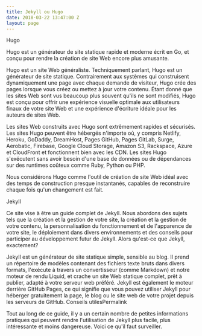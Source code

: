 ```yaml
---
title: Jekyll ou Hugo
date: 2018-03-22 13:47:00 Z
layout: page
---
```


Hugo

Hugo est un générateur de site statique rapide et moderne écrit en Go, et conçu pour rendre la création de site Web encore plus amusante.

Hugo est un site Web généraliste. Techniquement parlant, Hugo est un générateur de site statique. Contrairement aux systèmes qui construisent dynamiquement une page avec chaque demande de visiteur, Hugo crée des pages lorsque vous créez ou mettez à jour votre contenu. Étant donné que les sites Web sont vus beaucoup plus souvent qu'ils ne sont modifiés, Hugo est conçu pour offrir une expérience visuelle optimale aux utilisateurs finaux de votre site Web et une expérience d'écriture idéale pour les auteurs de sites Web.

Les sites Web construits avec Hugo sont extrêmement rapides et sécurisés. Les sites Hugo peuvent être hébergés n'importe où, y compris Netlify, Heroku, GoDaddy, DreamHost, Pages GitHub, Pages GitLab, Surge, Aerobatic, Firebase, Google Cloud Storage, Amazon S3, Rackspace, Azure et CloudFront et fonctionnent bien avec les CDN. Les sites Hugo s'exécutent sans avoir besoin d'une base de données ou de dépendances sur des runtimes coûteux comme Ruby, Python ou PHP.

Nous considérons Hugo comme l'outil de création de site Web idéal avec des temps de construction presque instantanés, capables de reconstruire chaque fois qu'un changement est fait.

Jekyll

Ce site vise à être un guide complet de Jekyll. Nous abordons des sujets tels que la création et la gestion de votre site, la création et la gestion de votre contenu, la personnalisation du fonctionnement et de l'apparence de votre site, le déploiement dans divers environnements et des conseils pour participer au développement futur de Jekyll.
Alors qu'est-ce que Jekyll, exactement?

Jekyll est un générateur de site statique simple, sensible au blog. Il prend un répertoire de modèles contenant des fichiers texte bruts dans divers formats, l'exécute à travers un convertisseur (comme Markdown) et notre moteur de rendu Liquid, et crache un site Web statique complet, prêt à publier, adapté à votre serveur web préféré. Jekyll est également le moteur derrière GitHub Pages, ce qui signifie que vous pouvez utiliser Jekyll pour héberger gratuitement la page, le blog ou le site web de votre projet depuis les serveurs de GitHub.
Conseils utilesPermalink

Tout au long de ce guide, il y a un certain nombre de petites informations pratiques qui peuvent rendre l'utilisation de Jekyll plus facile, plus intéressante et moins dangereuse. Voici ce qu'il faut surveiller.